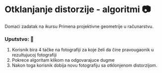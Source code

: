 # Otklanjanje distorzije - algoritmi :camera:
Domaći zadatak na ikursu Primena projektivne geometrije u računarstvu. 

### Uputstvo: :pencil:
1. Korisnik bira 4 tačke na fotografiji za koje želi da čine pravougaonik u rezultujucoj fotografiji
2. Pokrece algoritam klikom na odgovarajuce dugme
3. Nakon toga korisnik dobija novu fotografiju sa otklonjenom distorzijom.


